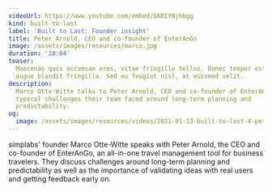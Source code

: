 ```yaml
---
videoUrl: https://www.youtube.com/embed/SKRIYNjhbgg
kind: built-to-last
label: 'Built to Last: Founder insight'
title: Peter Arnold, CEO and co-founder of EnterAnGo
image: /assets/images/resources/marco.jpg
duration: '28:04'
teaser:
  Maecenas quis accumsan eros, vitae fringilla tellus. Donec tempor est porta
  augue blandit fringilla. Sed eu feugiat nisl, at euismod velit.
description:
  Marco Otte-Witte talks to Peter Arnold, CEO and co-founder of EnterAnGo, about
  typical challenges their team faced around long-term planning and
  predictability.
og:
  image: /assets/images/resources/videos/2021-01-13-built-to-last-4-peter-arnold/og-image.png
---
```


simplabs' founder Marco Otte-Witte speaks with Peter Arnold, the CEO and
co-founder of EnterAnGo, an all-in-one travel management tool for business
travelers. They discuss challenges around long-term planning and predictability
as well as the importance of validating ideas with real users and getting
feedback early on.
